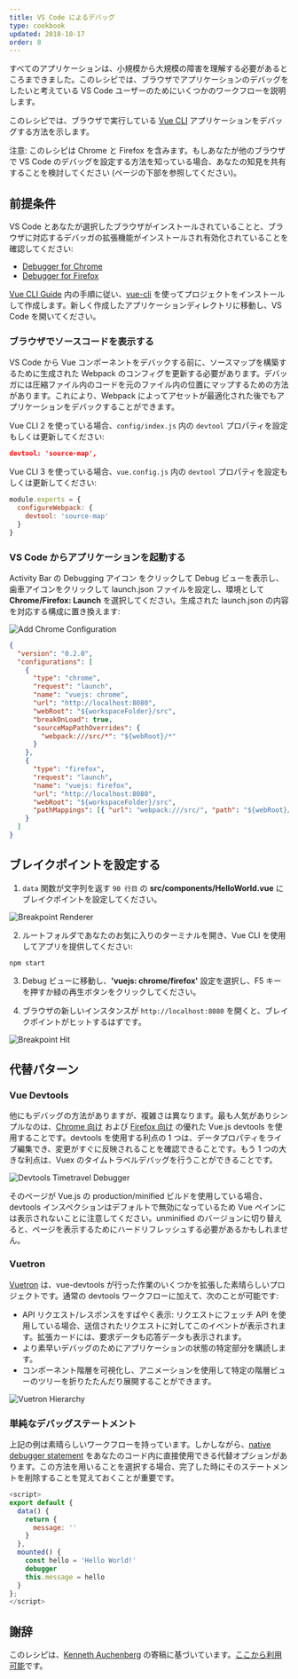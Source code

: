 ```yaml
---
title: VS Code によるデバッグ
type: cookbook
updated: 2018-10-17
order: 8
---
```


すべてのアプリケーションは、小規模から大規模の障害を理解する必要があるところまできました。このレシピでは、ブラウザでアプリケーションのデバッグをしたいと考えている VS Code ユーザーのためにいくつかのワークフローを説明します。

このレシピでは、ブラウザで実行している [Vue CLI](https://github.com/vuejs/vue-cli) アプリケーションをデバッグする方法を示します。

<p class="tip">注意: このレシピは Chrome と Firefox を含みます。もしあなたが他のブラウザで VS Code のデバッグを設定する方法を知っている場合、あなたの知見を共有することを検討してください (ページの下部を参照してください)。</p>

## 前提条件

VS Code とあなたが選択したブラウザがインストールされていることと、ブラウザに対応するデバッガの拡張機能がインストールされ有効化されていることを確認してください:

* [Debugger for Chrome](https://marketplace.visualstudio.com/items?itemName=msjsdiag.debugger-for-chrome)
* [Debugger for Firefox](https://marketplace.visualstudio.com/items?itemName=hbenl.vscode-firefox-debug)

[Vue CLI Guide](https://cli.vuejs.org/) 内の手順に従い、[vue-cli](https://github.com/vuejs/vue-cli) を使ってプロジェクトをインストールして作成します。新しく作成したアプリケーションディレクトリに移動し、VS Code を開いてください。

### ブラウザでソースコードを表示する

VS Code から Vue コンポーネントをデバックする前に、ソースマップを構築するために生成された Webpack のコンフィグを更新する必要があります。デバッガには圧縮ファイル内のコードを元のファイル内の位置にマップするための方法があります。これにより、Webpack によってアセットが最適化された後でもアプリケーションをデバックすることができます。

Vue CLI 2 を使っている場合、`config/index.js` 内の `devtool` プロパティを設定もしくは更新してください:

```json
devtool: 'source-map',
```

Vue CLI 3 を使っている場合、`vue.config.js` 内の `devtool` プロパティを設定もしくは更新してください:

```js
module.exports = {
  configureWebpack: {
    devtool: 'source-map'
  }
}
```

### VS Code からアプリケーションを起動する

Activity Bar の Debugging アイコン をクリックして Debug ビューを表示し、歯車アイコンをクリックして launch.json ファイルを設定し、環境として **Chrome/Firefox: Launch** を選択してください。生成された launch.json の内容を対応する構成に置き換えます:

![Add Chrome Configuration](/images/config_add.png)

```json
{
  "version": "0.2.0",
  "configurations": [
    {
      "type": "chrome",
      "request": "launch",
      "name": "vuejs: chrome",
      "url": "http://localhost:8080",
      "webRoot": "${workspaceFolder}/src",
      "breakOnLoad": true,
      "sourceMapPathOverrides": {
        "webpack:///src/*": "${webRoot}/*"
      }
    },
    {
      "type": "firefox",
      "request": "launch",
      "name": "vuejs: firefox",
      "url": "http://localhost:8080",
      "webRoot": "${workspaceFolder}/src",
      "pathMappings": [{ "url": "webpack:///src/", "path": "${webRoot}/" }]
    }
  ]
}
```

## ブレイクポイントを設定する

1. `data` 関数が文字列を返す `90 行目` の **src/components/HelloWorld.vue** にブレイクポイントを設定してください。

  ![Breakpoint Renderer](/images/breakpoint_set.png)

2. ルートフォルダであなたのお気に入りのターミナルを開き、Vue CLI を使用してアプリを提供してください:

  ```
  npm start
  ```

3. Debug ビューに移動し、**'vuejs: chrome/firefox'** 設定を選択し、F5 キーを押すか緑の再生ボタンをクリックしてください。

4. ブラウザの新しいインスタンスが `http://localhost:8080` を開くと、ブレイクポイントがヒットするはずです。



  ![Breakpoint Hit](/images/breakpoint_hit.png)

## 代替パターン

### Vue Devtools

他にもデバッグの方法がありますが、複雑さは異なります。最も人気がありシンプルなのは、[Chrome 向け](https://chrome.google.com/webstore/detail/vuejs-devtools/nhdogjmejiglipccpnnnanhbledajbpd) および [Firefox 向け](https://addons.mozilla.org/en-US/firefox/addon/vue-js-devtools/) の優れた Vue.js devtools を使用することです。devtools を使用する利点の 1 つは、データプロパティをライブ編集でき、変更がすぐに反映されることを確認できることです。もう 1 つの大きな利点は、Vuex のタイムトラベルデバッグを行うことができることです。

![Devtools Timetravel Debugger](/images/devtools-timetravel.gif)

<p class="tip">そのページが Vue.js の production/minified ビルドを使用している場合、devtools インスペクションはデフォルトで無効になっているため Vue ペインには表示されないことに注意してください。unminified のバージョンに切り替えると、ページを表示するためにハードリフレッシュする必要があるかもしれません。</p>

### Vuetron

[Vuetron](https://github.com/vuetwo/vuetron) は、vue-devtools が行った作業のいくつかを拡張した素晴らしいプロジェクトです。通常の devtools ワークフローに加えて、次のことが可能です:

* API リクエスト/レスポンスをすばやく表示: リクエストにフェッチ API を使用している場合、送信されたリクエストに対してこのイベントが表示されます。拡張カードには、要求データも応答データも表示されます。
* より素早いデバッグのためにアプリケーションの状態の特定部分を購読します。
* コンポーネント階層を可視化し、アニメーションを使用して特定の階層ビューのツリーを折りたたんだり展開することができます。

![Vuetron Hierarchy](/images/vuetron-hierarchy.gif)

### 単純なデバッグステートメント

上記の例は素晴らしいワークフローを持っています。しかしながら、[native debugger statement](https://developer.mozilla.org/ja/docs/Web/JavaScript/Reference/Statements/debugger) をあなたのコード内に直接使用できる代替オプションがあります。この方法を用いることを選択する場合、完了した時にそのステートメントを削除することを覚えておくことが重要です。

```js
<script>
export default {
  data() {
    return {
      message: ''
    }
  },
  mounted() {
    const hello = 'Hello World!'
    debugger
    this.message = hello
  }
};
</script>
```

## 謝辞

このレシピは、[Kenneth Auchenberg](https://twitter.com/auchenberg) の寄稿に基づいています。[ここから利用可能](https://github.com/Microsoft/VSCode-recipes/tree/master/vuejs-cli)です。
